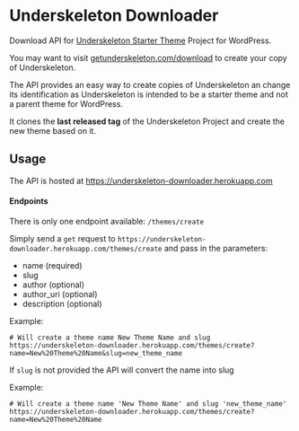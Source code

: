 # Underskeleton Downloader

Download API for [Underskeleton Starter Theme](http://github.com/diegoversiani/underskeleton) Project for WordPress.

You may want to visit [getunderskeleton.com/download](http://getunderskeleton.com/download) to create your copy of Underskeleton.

The API provides an easy way to create copies of Underskeleton an change its identification as Underskeleton is intended to be a starter theme and not a parent theme for WordPress.

It clones the **last released tag** of the Underskeleton Project and create the new theme based on it.

## Usage

The API is hosted at https://underskeleton-downloader.herokuapp.com

#### Endpoints

There is only one endpoint available: `/themes/create`

Simply send a `get` request to `https://underskeleton-downloader.herokuapp.com/themes/create` and pass in the parameters:

- name (required)
- slug 
- author (optional)
- author_uri (optional)
- description (optional)

Example:

```
# Will create a theme name New Theme Name and slug 
https://underskeleton-downloader.herokuapp.com/themes/create?name=New%20Theme%20Name&slug=new_theme_name
```

If `slug` is not provided the API will convert the name into slug

Example:

```
# Will create a theme name 'New Theme Name' and slug 'new_theme_name'
https://underskeleton-downloader.herokuapp.com/themes/create?name=New%20Theme%20Name
```
